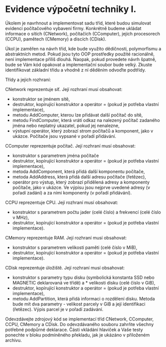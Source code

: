 # Evidence výpočetní techniky I.

Úkolem je navrhnout a implementovat sadu tříd, které budou simulovat evidenci počítačového vybavení firmy. Konkrétně budeme ukládat informace o sítích (CNetwork), počítačích (CComputer), jejich procesorech (CCPU), pamětech (CMemory) a discích (CDisk).

Úkol je zaměřen na návrh tříd, kde bude využito dědičnosti, polymorfismu a abstraktních metod. Pokud jsou tyto OOP prostředky použité racionálně, není implementace příliš dlouhá. Naopak, pokud provedete návrh špatně, bude se Vám kód opakovat a implementační soubor bude velký. Zkuste identifikovat základní třídu a vhodně z ní děděním odvoďte podtřídy.

Třídy a jejich rozhraní:

CNetwork
reprezentuje síť. Její rozhraní musí obsahovat:
* konstruktor se jménem sítě,
* destruktor, kopírující konstruktor a operátor = (pokud je potřeba vlastní implementace),
* metodu AddComputer, kterou lze přidávat další počítač do sítě,
* metodu FindComputer, která vrátí odkaz na nalezený počítač zadaného jména nebo neplatný ukazatel, pokud jej nenalezne,
* výstupní operátor, který zobrazí strom počítačů a komponent, jako v ukázce. Počítače jsou vypsané v pořadí přidávání.


CComputer
reprezentuje počítač. Její rozhraní musí obsahovat:
* konstruktor s parametrem jména počítače
* destruktor, kopírující konstruktor a operátor = (pokud je potřeba vlastní implementace),
* metoda AddComponent, která přidá další komponentu počítače,
* metoda AddAddress, která přidá další adresu počítače (řetězec),
* operátor pro výstup, který zobrazí přidělená adresy a komponenty počítače, jako v ukázce. Ve výpisu jsou nejprve uvedené adresy (v pořadí zadání) a za nimi komponenty (v pořadí přidávání).


CCPU
reprezentuje CPU. Její rozhraní musí obsahovat:
* konstruktor s parametrem počtu jader (celé číslo) a frekvencí (celé číslo v MHz),
* destruktor, kopírující konstruktor a operátor = (pokud je potřeba vlastní implementace).


CMemory
reprezentuje RAM. Její rozhraní musí obsahovat:
* konstruktor s parametrem velikosti paměti (celé číslo v MiB),
* destruktor, kopírující konstruktor a operátor = (pokud je potřeba vlastní implementace).


CDisk
reprezentuje úložiště. Její rozhraní musí obsahovat:
* konstruktor s parametry typu disku (symbolická konstanta SSD nebo MAGNETIC deklarovaná ve třídě) a * velikosti disku (celé číslo v GiB),
* destruktor, kopírující konstruktor a operátor = (pokud je potřeba vlastní implementace),
* metodu AddPartition, která přidá informaci o rozdělení disku. Metoda bude mít dva parametry - velikost parcely v GiB a její identifikaci (řetězec). Výpis parcel je v pořadí zadávání.

Odevzdávejte zdrojový kód se implementací tříd CNetwork, CComputer, CCPU, CMemory a CDisk. Do odevzdávaného souboru zahrňte všechny potřebné podpůrné deklarace. Části vkládání hlaviček a Vaše testy ponechte v bloku podmíněného překladu, jak je ukázáno v přiloženém archivu.